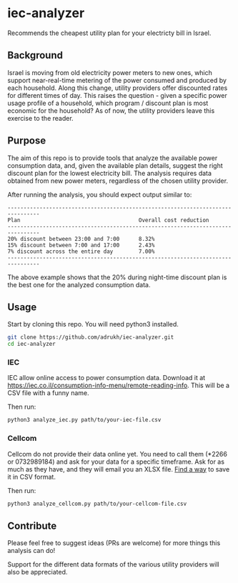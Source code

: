 # iec-analyzer
Recommends the cheapest utility plan for your electricty bill in Israel.

## Background
Israel is moving from old electricity power meters to new ones, which support near-real-time metering of the power consumed and produced by each household. Along this change, utility providers offer discounted rates for different times of day. This raises the question - given a specific power usage profile of a household, which program / discount plan is most economic for the household? As of now, the utility providers leave this exercise to the reader.

## Purpose
The aim of this repo is to provide tools that analyze the available power consumption data, and, given the available plan details, suggest the right discount plan for the lowest electricity bill. The analysis requires data obtained from new power meters, regardless of the chosen utility provider.

After running the analysis, you should expect output similar to:
```
--------------------------------------------------------------------------------
Plan                                     Overall cost reduction
--------------------------------------------------------------------------------
20% discount between 23:00 and 7:00      8.32%
15% discount between 7:00 and 17:00      2.43%
7% discount across the entire day        7.00%
--------------------------------------------------------------------------------
```

The above example shows that the 20% during night-time discount plan is the best one for the analyzed consumption data.

## Usage
Start by cloning this repo. You will need python3 installed.
```sh
git clone https://github.com/adrukh/iec-analyzer.git
cd iec-analyzer
```

### IEC
IEC allow online access to power consumption data. Download it at https://iec.co.il/consumption-info-menu/remote-reading-info. This will be a CSV file with a funny name.

Then run:
```sh
python3 analyze_iec.py path/to/your-iec-file.csv
```

### Cellcom
Cellcom do not provide their data online yet. You need to call them (*2266 or 0732989184) and ask for your data for a specific timeframe. Ask for as much as they have, and they will email you an XLSX file. [Find a way](https://csvkit.readthedocs.io/) to save it in CSV format.

Then run:
```sh
python3 analyze_cellcom.py path/to/your-cellcom-file.csv
```

## Contribute
Please feel free to suggest ideas (PRs are welcome) for more things this analysis can do!

Support for the different data formats of the various utility providers will also be appreciated.
